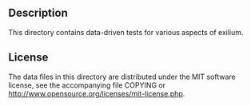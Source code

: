 Description
------------

This directory contains data-driven tests for various aspects of exilium.

License
--------

The data files in this directory are distributed under the MIT software
license, see the accompanying file COPYING or
http://www.opensource.org/licenses/mit-license.php.

